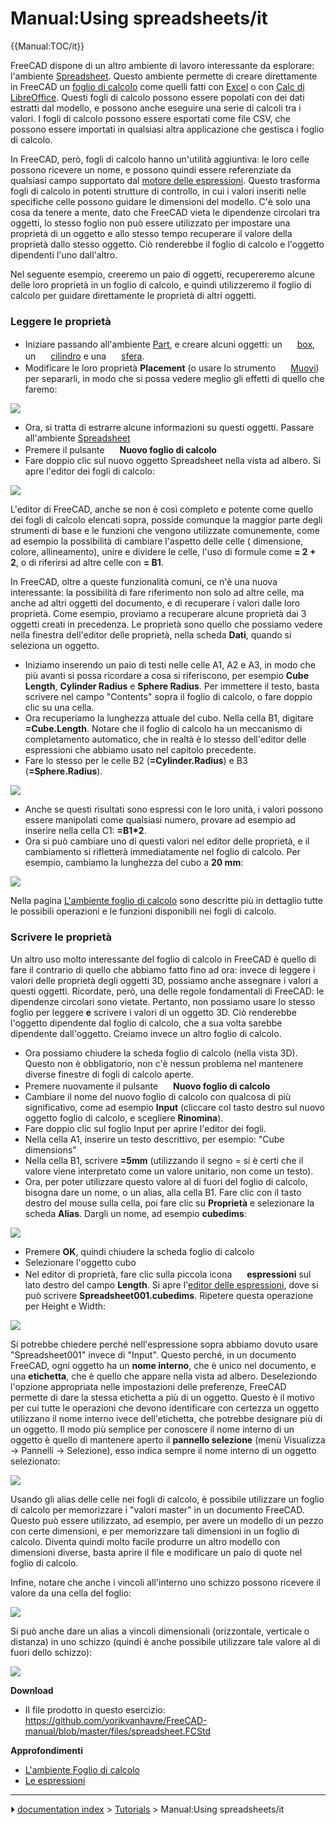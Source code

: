 # Manual:Using spreadsheets/it
{{Manual:TOC/it}}

FreeCAD dispone di un altro ambiente di lavoro interessante da esplorare: l\'ambiente [Spreadsheet](Spreadsheet_Workbench/it.md). Questo ambiente permette di creare direttamente in FreeCAD un [foglio di calcolo](https://en.wikipedia.org/wiki/Spreadsheet) come quelli fatti con [Excel](https://en.wikipedia.org/wiki/Microsoft_Excel) o con [Calc di LibreOffice](https://en.wikipedia.org/wiki/LibreOffice_Calc). Questi fogli di calcolo possono essere popolati con dei dati estratti dal modello, e possono anche eseguire una serie di calcoli tra i valori. I fogli di calcolo possono essere esportati come file CSV, che possono essere importati in qualsiasi altra applicazione che gestisca i foglio di calcolo.

In FreeCAD, però, fogli di calcolo hanno un\'utilità aggiuntiva: le loro celle possono ricevere un nome, e possono quindi essere referenziate da qualsiasi campo supportato dal [motore delle espressioni](Expressions/it.md). Questo trasforma fogli di calcolo in potenti strutture di controllo, in cui i valori inseriti nelle specifiche celle possono guidare le dimensioni del modello. C\'è solo una cosa da tenere a mente, dato che FreeCAD vieta le dipendenze circolari tra oggetti, lo stesso foglio non può essere utilizzato per impostare una proprietà di un oggetto e allo stesso tempo recuperare il valore della proprietà dallo stesso oggetto. Ciò renderebbe il foglio di calcolo e l\'oggetto dipendenti l\'uno dall\'altro.

Nel seguente esempio, creeremo un paio di oggetti, recupereremo alcune delle loro proprietà in un foglio di calcolo, e quindi utilizzeremo il foglio di calcolo per guidare direttamente le proprietà di altri oggetti.



### Leggere le proprietà 

-   Iniziare passando all\'ambiente [Part](Part_Workbench/it.md), e creare alcuni oggetti: un <img alt="" src=images/Part_Box.svg  style="width:16px;"> [box](Part_Box/it.md), un <img alt="" src=images/Part_Cylinder.svg  style="width:16px;"> [cilindro](Part_Cylinder/it.md) e una <img alt="" src=images/Part_Sphere.svg  style="width:16px;"> [sfera](Part_Sphere/it.md).
-   Modificare le loro proprietà **Placement** (o usare lo strumento <img alt="" src=images/Draft_Move.svg  style="width:16px;"> [Muovi](Draft_Move/it.md)) per separarli, in modo che si possa vedere meglio gli effetti di quello che faremo:

![](images/Exercise_spreadsheet_01.jpg )

-   Ora, si tratta di estrarre alcune informazioni su questi oggetti. Passare all\'ambiente [Spreadsheet](Spreadsheet_Workbench/it.md)
-   Premere il pulsante <img alt="" src=images/Spreadsheet_Create.png  style="width:16px;"> 
**Nuovo foglio di calcolo**
-   Fare doppio clic sul nuovo oggetto Spreadsheet nella vista ad albero. Si apre l\'editor dei fogli di calcolo:

![](images/Exercise_spreadsheet_02.jpg )

L\'editor di FreeCAD, anche se non è così completo e potente come quello dei fogli di calcolo elencati sopra, posside comunque la maggior parte degli strumenti di base e le funzioni che vengono utilizzate comunemente, come ad esempio la possibilità di cambiare l\'aspetto delle celle ( dimensione, colore, allineamento), unire e dividere le celle, l\'uso di formule come **= 2 + 2**, o di riferirsi ad altre celle con **= B1**.

In FreeCAD, oltre a queste funzionalità comuni, ce n\'è una nuova interessante: la possibilità di fare riferimento non solo ad altre celle, ma anche ad altri oggetti del documento, e di recuperare i valori dalle loro proprietà. Come esempio, proviamo a recuperare alcune proprietà dai 3 oggetti creati in precedenza. Le proprietà sono quello che possiamo vedere nella finestra dell\'editor delle proprietà, nella scheda **Dati**, quando si seleziona un oggetto.

-   Iniziamo inserendo un paio di testi nelle celle A1, A2 e A3, in modo che più avanti si possa ricordare a cosa si riferiscono, per esempio **Cube Length**, **Cylinder Radius** e **Sphere Radius**. Per immettere il testo, basta scrivere nel campo \"Contents\" sopra il foglio di calcolo, o fare doppio clic su una cella.
-   Ora recuperiamo la lunghezza attuale del cubo. Nella cella B1, digitare **=Cube.Length**. Notare che il foglio di calcolo ha un meccanismo di completamento automatico, che in realtà è lo stesso dell\'editor delle espressioni che abbiamo usato nel capitolo precedente.
-   Fare lo stesso per le celle B2 (**=Cylinder.Radius**) e B3 (**=Sphere.Radius**).

![](images/Exercise_spreadsheet_03.jpg )

-   Anche se questi risultati sono espressi con le loro unità, i valori possono essere manipolati come qualsiasi numero, provare ad esempio ad inserire nella cella C1: **=B1\*2**.
-   Ora si può cambiare uno di questi valori nel editor delle proprietà, e il cambiamento si rifletterà immediatamente nel foglio di calcolo. Per esempio, cambiamo la lunghezza del cubo a **20 mm**:

![](images/Exercise_spreadsheet_04.jpg )

Nella pagina [L\'ambiente foglio di calcolo](Spreadsheet_Workbench/it.md) sono descritte più in dettaglio tutte le possibili operazioni e le funzioni disponibili nei fogli di calcolo.



### Scrivere le proprietà 

Un altro uso molto interessante del foglio di calcolo in FreeCAD è quello di fare il contrario di quello che abbiamo fatto fino ad ora: invece di leggere i valori delle proprietà degli oggetti 3D, possiamo anche assegnare i valori a questi oggetti. Ricordate, però, una delle regole fondamentali di FreeCAD: le dipendenze circolari sono vietate. Pertanto, non possiamo usare lo stesso foglio per leggere **e** scrivere i valori di un oggetto 3D. Ciò renderebbe l\'oggetto dipendente dal foglio di calcolo, che a sua volta sarebbe dipendente dall\'oggetto. Creiamo invece un altro foglio di calcolo.

-   Ora possiamo chiudere la scheda foglio di calcolo (nella vista 3D). Questo non è obbligatorio, non c\'è nessun problema nel mantenere diverse finestre di fogli di calcolo aperte.
-   Premere nuovamente il pulsante <img alt="" src=images/Spreadsheet_Create.png  style="width:16px;"> 
**Nuovo foglio di calcolo**
-   Cambiare il nome del nuovo foglio di calcolo con qualcosa di più significativo, come ad esempio **Input** (cliccare col tasto destro sul nuovo oggetto foglio di calcolo, e scegliere **Rinomina**).
-   Fare doppio clic sul foglio Input per aprire l\'editor dei fogli.
-   Nella cella A1, inserire un testo descrittivo, per esempio: \"Cube dimensions\"
-   Nella cella B1, scrivere **=5mm** (utilizzando il segno = si è certi che il valore viene interpretato come un valore unitario, non come un testo).
-   Ora, per poter utilizzare questo valore al di fuori del foglio di calcolo, bisogna dare un nome, o un alias, alla cella B1. Fare clic con il tasto destro del mouse sulla cella, poi fare clic su **Proprietà** e selezionare la scheda **Alias**. Dargli un nome, ad esempio **cubedims**:

![](images/Exercise_spreadsheet_05.jpg )

-   Premere **OK**, quindi chiudere la scheda foglio di calcolo
-   Selezionare l\'oggetto cubo
-   Nel editor di proprietà, fare clic sulla piccola icona <img alt="" src=images/Bound-expression-unset.png  style="width:16px;"> **espressioni** sul lato destro del campo **Length**. Si apre l\'[editor delle espressioni](Expressions/it.md), dove si può scrivere **Spreadsheet001.cubedims**. Ripetere questa operazione per Height e Width:

![](images/Exercise_spreadsheet_06.jpg )

Si potrebbe chiedere perché nell\'espressione sopra abbiamo dovuto usare \"Spreadsheet001\" invece di \"Input\". Questo perché, in un documento FreeCAD, ogni oggetto ha un **nome interno**, che è unico nel documento, e una **etichetta**, che è quello che appare nella vista ad albero. Deseleziondo l\'opzione appropriata nelle impostazioni delle preferenze, FreeCAD permette di dare la stessa etichetta a più di un oggetto. Questo è il motivo per cui tutte le operazioni che devono identificare con certezza un oggetto utilizzano il nome interno ivece dell\'etichetta, che potrebbe designare più di un oggetto. Il modo più semplice per conoscere il nome interno di un oggetto è quello di mantenere aperto il **pannello selezione** (menù Visualizza → Pannelli → Selezione), esso indica sempre il nome interno di un oggetto selezionato:

![](images/Exercise_spreadsheet_07.jpg )

Usando gli alias delle celle nei fogli di calcolo, è possibile utilizzare un foglio di calcolo per memorizzare i \"valori master\" in un documento FreeCAD. Questo può essere utilizzato, ad esempio, per avere un modello di un pezzo con certe dimensioni, e per memorizzare tali dimensioni in un foglio di calcolo. Diventa quindi molto facile produrre un altro modello con dimensioni diverse, basta aprire il file e modificare un paio di quote nel foglio di calcolo.

Infine, notare che anche i vincoli all\'interno uno schizzo possono ricevere il valore da una cella del foglio:

![](images/Exercise_spreadsheet_08.jpg )

Si può anche dare un alias a vincoli dimensionali (orizzontale, verticale o distanza) in uno schizzo (quindi è anche possibile utilizzare tale valore al di fuori dello schizzo):

![](images/Exercise_spreadsheet_09.jpg )

**Download**

-   Il file prodotto in questo esercizio: <https://github.com/yorikvanhavre/FreeCAD-manual/blob/master/files/spreadsheet.FCStd>

**Approfondimenti**

-   [L\'ambiente Foglio di calcolo](Spreadsheet_Workbench/it.md)
-   [Le espressioni](Expressions/it.md)



---
⏵ [documentation index](../README.md) > [Tutorials](Category_Tutorials.md) > Manual:Using spreadsheets/it
